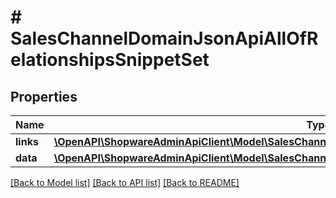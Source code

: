 # # SalesChannelDomainJsonApiAllOfRelationshipsSnippetSet

## Properties

Name | Type | Description | Notes
------------ | ------------- | ------------- | -------------
**links** | [**\OpenAPI\ShopwareAdminApiClient\Model\SalesChannelDomainJsonApiAllOfRelationshipsSnippetSetLinks**](SalesChannelDomainJsonApiAllOfRelationshipsSnippetSetLinks.md) |  | [optional]
**data** | [**\OpenAPI\ShopwareAdminApiClient\Model\SalesChannelDomainJsonApiAllOfRelationshipsSnippetSetData**](SalesChannelDomainJsonApiAllOfRelationshipsSnippetSetData.md) |  | [optional]

[[Back to Model list]](../../README.md#models) [[Back to API list]](../../README.md#endpoints) [[Back to README]](../../README.md)
